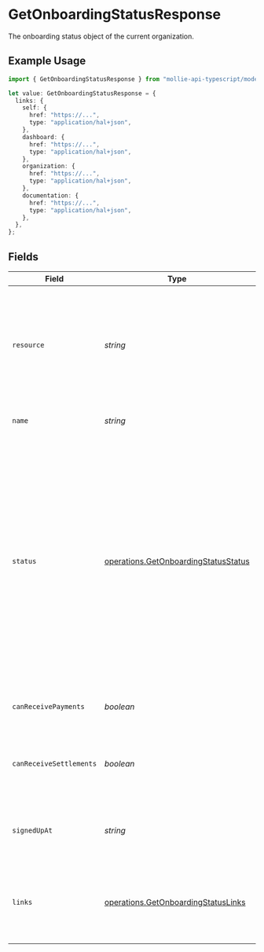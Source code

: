# GetOnboardingStatusResponse

The onboarding status object of the current organization.

## Example Usage

```typescript
import { GetOnboardingStatusResponse } from "mollie-api-typescript/models/operations";

let value: GetOnboardingStatusResponse = {
  links: {
    self: {
      href: "https://...",
      type: "application/hal+json",
    },
    dashboard: {
      href: "https://...",
      type: "application/hal+json",
    },
    organization: {
      href: "https://...",
      type: "application/hal+json",
    },
    documentation: {
      href: "https://...",
      type: "application/hal+json",
    },
  },
};
```

## Fields

| Field                                                                                                                                                                                                                                                              | Type                                                                                                                                                                                                                                                               | Required                                                                                                                                                                                                                                                           | Description                                                                                                                                                                                                                                                        |
| ------------------------------------------------------------------------------------------------------------------------------------------------------------------------------------------------------------------------------------------------------------------ | ------------------------------------------------------------------------------------------------------------------------------------------------------------------------------------------------------------------------------------------------------------------ | ------------------------------------------------------------------------------------------------------------------------------------------------------------------------------------------------------------------------------------------------------------------ | ------------------------------------------------------------------------------------------------------------------------------------------------------------------------------------------------------------------------------------------------------------------ |
| `resource`                                                                                                                                                                                                                                                         | *string*                                                                                                                                                                                                                                                           | :heavy_minus_sign:                                                                                                                                                                                                                                                 | Indicates the response contains an onboarding status object. Will always contain the string `onboarding` for this<br/>resource type.                                                                                                                               |
| `name`                                                                                                                                                                                                                                                             | *string*                                                                                                                                                                                                                                                           | :heavy_minus_sign:                                                                                                                                                                                                                                                 | The name of the organization.                                                                                                                                                                                                                                      |
| `status`                                                                                                                                                                                                                                                           | [operations.GetOnboardingStatusStatus](../../models/operations/getonboardingstatusstatus.md)                                                                                                                                                                       | :heavy_minus_sign:                                                                                                                                                                                                                                                 | The current status of the organization's onboarding process.<br/><br/>* `needs-data` — The merchant needs to provide additional information<br/>* `in-review` — The merchant provided all information, awaiting review from Mollie<br/>* `completed` — The onboarding is completed |
| `canReceivePayments`                                                                                                                                                                                                                                               | *boolean*                                                                                                                                                                                                                                                          | :heavy_minus_sign:                                                                                                                                                                                                                                                 | Whether the organization can receive payments.                                                                                                                                                                                                                     |
| `canReceiveSettlements`                                                                                                                                                                                                                                            | *boolean*                                                                                                                                                                                                                                                          | :heavy_minus_sign:                                                                                                                                                                                                                                                 | Whether the organization can receive settlements to their external bank account.                                                                                                                                                                                   |
| `signedUpAt`                                                                                                                                                                                                                                                       | *string*                                                                                                                                                                                                                                                           | :heavy_minus_sign:                                                                                                                                                                                                                                                 | The sign up date time of the organization in [ISO 8601](https://en.wikipedia.org/wiki/ISO_8601) format.                                                                                                                                                            |
| `links`                                                                                                                                                                                                                                                            | [operations.GetOnboardingStatusLinks](../../models/operations/getonboardingstatuslinks.md)                                                                                                                                                                         | :heavy_minus_sign:                                                                                                                                                                                                                                                 | An object with several relevant URLs. Every URL object will contain an `href` and a `type` field.                                                                                                                                                                  |